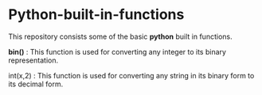 # Python-built-in-functions
This repository consists some of the basic **python** built in functions.

**bin()** : This function is used for converting any integer to its binary representation.

int(x,2) : This function is used for converting any string in its binary form to its decimal form.
